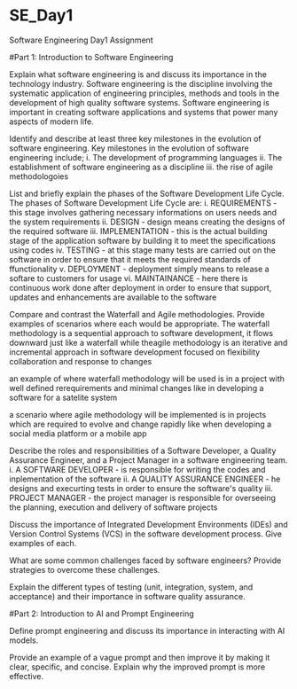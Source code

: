 # SE_Day1
Software Engineering Day1 Assignment

#Part 1: Introduction to Software Engineering

Explain what software engineering is and discuss its importance in the technology industry.
Software engineering is the discipline involving the systematic application of engineering principles, methods and tools in the development of high quality software systems. Software engineering is important in creating software applications and systems that power many aspects of modern life.


Identify and describe at least three key milestones in the evolution of software engineering.
Key milestones in the evolution of software engineering include;
i. The development of programming languages
ii. The establishment of software engineering as a discipline
iii. the rise of agile methodologoies 


List and briefly explain the phases of the Software Development Life Cycle.
The phases of Software Development Life Cycle are:
i. REQUIREMENTS - this stage involves gathering necessary informations on users needs and the system requirements
ii. DESIGN - design means creating the designs of the required software
iii. IMPLEMENTATION - this is the actual building stage of the application software by building it to meet the specifications using codes
iv. TESTING - at this stage many tests are carried out on the software in order to ensure that it meets the required standards of ffunctionality 
v. DEPLOYMENT -  deployment simply means to release a softare to customers for usage
vi. MAINTAINANCE - here there is continuous work done after deployment in order to ensure that support, updates and enhancements are available to the software


Compare and contrast the Waterfall and Agile methodologies. Provide examples of scenarios where each would be appropriate.
The waterfall methodology is a sequential approach to software development, it flows downward just like a waterfall while theagile methodology is an iterative and incremental approach in software development focused on flexibility collaboration and response to changes

an example of where waterfall methodology will be used is in a project with well defined rerequirements and minimal changes like in developing a software for a satelite system 

a scenario where agile methodology will be implemented is in projects which are required to evolve and change rapidly like when developing a social media platform or a mobile app 


Describe the roles and responsibilities of a Software Developer, a Quality Assurance Engineer, and a Project Manager in a software engineering team.
i. A SOFTWARE DEVELOPER - is responsible for writing the codes and inplementation of the software 
ii. A QUALITY ASSURANCE ENGINEER - he designs and execurting tests in order to ensure the software's quality 
iii. PROJECT MANAGER - the project manager is responsible for overseeing the planning, execution and delivery of software projects


Discuss the importance of Integrated Development Environments (IDEs) and Version Control Systems (VCS) in the software development process. Give examples of each.



What are some common challenges faced by software engineers? Provide strategies to overcome these challenges.


Explain the different types of testing (unit, integration, system, and acceptance) and their importance in software quality assurance.


#Part 2: Introduction to AI and Prompt Engineering


Define prompt engineering and discuss its importance in interacting with AI models.


Provide an example of a vague prompt and then improve it by making it clear, specific, and concise. Explain why the improved prompt is more effective.
